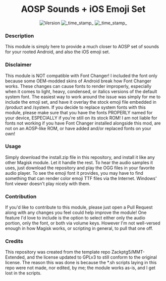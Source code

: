 <h1 align="center">AOSP Sounds + iOS Emoji Set</h1>

<div align="center">
  <!-- Version -->
    <img src="https://img.shields.io/badge/Version-v1.0-blue.svg?longCache=true&style=popout-square"
      alt="Version" />
  <!-- Last Updated -->
    <img src="https://img.shields.io/badge/Updated-October 25, 2023-green.svg?longCache=true&style=flat-square"
      alt="_time_stamp_" />
  <!-- Min Magisk -->
    <img src="https://img.shields.io/badge/MinMagisk-20.4-red.svg?longCache=true&style=flat-square"
      alt="_time_stamp_" /></div>

### Description
This module is simply here to provide a much closer to AOSP set of sounds for your rooted Android, and also the iOS emoji set.

### Disclaimer
This module is NOT compatible with Font Changer! I included the font only because some OEM-modded skins of Android break how Font Changer works.
These changes can cause fonts to render improperly, especially when it comes to light, heavy, condensed, or italics versions of the default system font.
The easiest way to work around the issue was simply for me to include the emoji set, and have it overlay the stock emoji file embedded in /product and /system.
If you decide to replace system fonts with this module, please make sure that you have the fonts PROPERLY named for your device, ESPECIALLY if you're still on its stock ROM!
I am not liable for fonts not working if you have Font Changer installed alongside this mod, are not on an AOSP-like ROM, or have added and/or replaced fonts on your own!

### Usage
Simply download the install.zip file in this repository, and install it like any other Magisk module. Let it handle the rest.
To hear the audio samples it uses, just download the repository and play the OGG files in your favorite audio player.
To see the emoji font it provides, you may have to find something that can render color emoji TTF files via the Internet. Windows' font viewer doesn't play nicely with them.

### Contribution
If you'd like to contribute to this module, please just open a Pull Request along with any changes you feel could help improve the module! One feature I'd love to include is the option to select either only the audio portion, only the font, or both via volume keys. However I'm not well-versed enough in how Magisk works, or scripting in general, to pull that one off.

### Credits
This repository was created from the template repo Zackptg5/MMT-Extended, and the license updated to GPLv3 to still conform to the original license. The reason this was done is because the *.sh scripts laying in this repo were not made, nor edited, by me; the module works as-is, and I get lost in the scripts.
